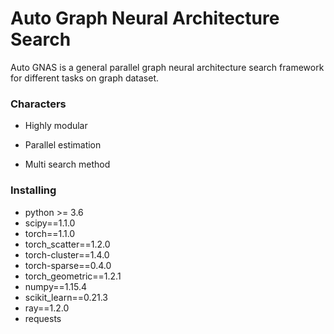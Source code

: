 # Auto Graph Neural Architecture Search

Auto GNAS is a general parallel graph neural architecture search framework for different tasks on graph dataset.

### Characters

- Highly modular

- Parallel estimation

- Multi search method

### Installing

- python >= 3.6
- scipy==1.1.0
- torch==1.1.0
- torch_scatter==1.2.0
- torch-cluster==1.4.0
- torch-sparse==0.4.0
- torch_geometric==1.2.1
- numpy==1.15.4
- scikit_learn==0.21.3
- ray==1.2.0
- requests

